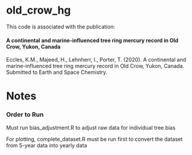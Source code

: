 # old_crow_hg

This code is associated with the publication: 
#### A continental and marine-influenced tree ring mercury record in Old Crow, Yukon, Canada

Eccles, K.M.,  Majeed, H., Lehnherr, I., Porter, T. (2020). A continental and marine-influenced tree ring mercury record in Old Crow, Yukon, Canada. Submitted to Earth and Space Chemistry.

# Notes
### Order to Run

Must run bias_adjustment.R to adjust raw data for individual tree bias

For plotting, complete_dataset.R must be run first to convert the dataset from 5-year data into yearly data
